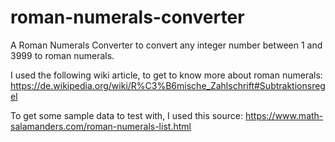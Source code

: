 # roman-numerals-converter
A Roman Numerals Converter to convert any integer number between 1 and 3999 to roman numerals.

I used the following wiki article, to get to know more about roman numerals: https://de.wikipedia.org/wiki/R%C3%B6mische_Zahlschrift#Subtraktionsregel

To get some sample data to test with, I used this source: https://www.math-salamanders.com/roman-numerals-list.html
